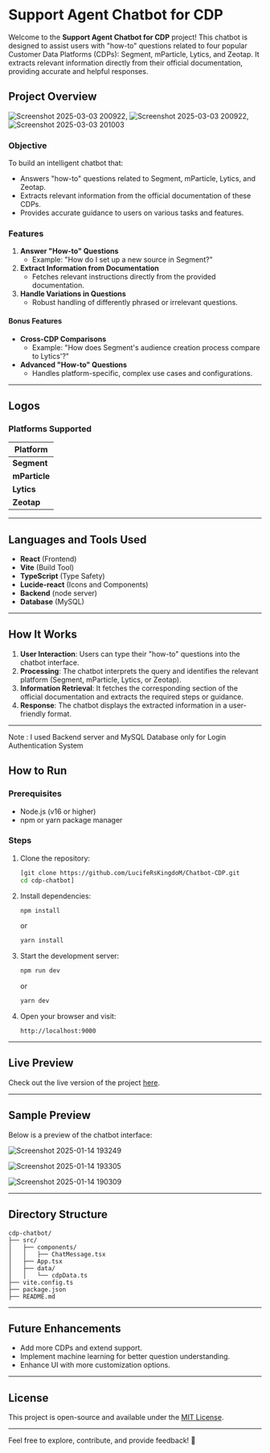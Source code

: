 # Support Agent Chatbot for CDP

Welcome to the **Support Agent Chatbot for CDP** project! This chatbot is designed to assist users with "how-to" questions related to four popular Customer Data Platforms (CDPs): Segment, mParticle, Lytics, and Zeotap. It extracts relevant information directly from their official documentation, providing accurate and helpful responses.

## **Project Overview**

![Screenshot 2025-03-03 200922](https://github.com/user-attachments/assets/7e6a12b8-ad3a-43cb-95ab-de1142688d4c), ![Screenshot 2025-03-03 200922](https://github.com/user-attachments/assets/a6e5dd4e-ead9-4b59-ac48-5916ca0665f0), ![Screenshot 2025-03-03 201003](https://github.com/user-attachments/assets/cc94b5c7-ec3f-4145-bfd4-34af60a51d24)


### **Objective**

To build an intelligent chatbot that:

- Answers "how-to" questions related to Segment, mParticle, Lytics, and Zeotap.
- Extracts relevant information from the official documentation of these CDPs.
- Provides accurate guidance to users on various tasks and features.

### **Features**

1. **Answer "How-to" Questions**
   - Example: "How do I set up a new source in Segment?"
2. **Extract Information from Documentation**
   - Fetches relevant instructions directly from the provided documentation.
3. **Handle Variations in Questions**
   - Robust handling of differently phrased or irrelevant questions.

#### **Bonus Features**

- **Cross-CDP Comparisons**
  - Example: "How does Segment's audience creation process compare to Lytics'?"
- **Advanced "How-to" Questions**
  - Handles platform-specific, complex use cases and configurations.

---

## **Logos**

### **Platforms Supported**

| Platform      | 
| ------------- | 
| **Segment**   |      
| **mParticle** |      
| **Lytics**    |      
| **Zeotap**    |   

---

## **Languages and Tools Used**

- **React** (Frontend)
- **Vite** (Build Tool)
- **TypeScript** (Type Safety)
- **Lucide-react** (Icons and Components)
- **Backend** (node server)
- **Database** (MySQL)

---

## **How It Works**

1. **User Interaction**: Users can type their "how-to" questions into the chatbot interface.
2. **Processing**: The chatbot interprets the query and identifies the relevant platform (Segment, mParticle, Lytics, or Zeotap).
3. **Information Retrieval**: It fetches the corresponding section of the official documentation and extracts the required steps or guidance.
4. **Response**: The chatbot displays the extracted information in a user-friendly format.

---

Note : I used Backend server and MySQL Database only for Login Authentication System

## **How to Run**

### Prerequisites

- Node.js (v16 or higher)
- npm or yarn package manager

### Steps

1. Clone the repository:
   ```bash
   [git clone https://github.com/LucifeRsKingdoM/Chatbot-CDP.git
   cd cdp-chatbot]
   ```
2. Install dependencies:
   ```bash
   npm install
   ```
   or
   ```bash
   yarn install
   ```
3. Start the development server:
   ```bash
   npm run dev
   ```
   or
   ```bash
   yarn dev
   ```
4. Open your browser and visit:
   ```
   http://localhost:9000
   ```

---

## **Live Preview**

Check out the live version of the project [here](https://chatbot-cdp-slj7.vercel.app/).

---

## **Sample Preview**

Below is a preview of the chatbot interface:

![Screenshot 2025-01-14 193249](https://github.com/user-attachments/assets/9e252139-0f96-4d12-8ad3-66a2857ab9c3)

![Screenshot 2025-01-14 193305](https://github.com/user-attachments/assets/f1da1e78-e8c9-4d6f-ab64-e609ac568a24)

![Screenshot 2025-01-14 190309](https://github.com/user-attachments/assets/695e2ddb-d2be-46a8-a300-32733bdbdc5e)

---

## **Directory Structure**

```
cdp-chatbot/
├── src/
│   ├── components/
│   │   ├── ChatMessage.tsx
│   ├── App.tsx 
│   ├── data/
│   │   └── cdpData.ts
├── vite.config.ts
├── package.json
├── README.md
```

---

## **Future Enhancements**

- Add more CDPs and extend support.
- Implement machine learning for better question understanding.
- Enhance UI with more customization options.

---

## **License**

This project is open-source and available under the [MIT License](https://opensource.org/licenses/MIT).

---

Feel free to explore, contribute, and provide feedback! 🚀

